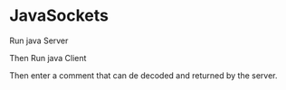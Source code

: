 # JavaSockets

Run java Server

Then Run java Client 

Then enter a comment that can de decoded and returned by the server.
